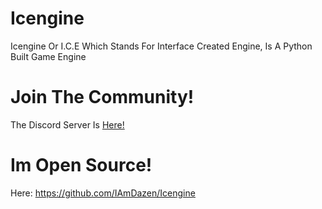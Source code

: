 # Icengine
Icengine Or I.C.E Which Stands For Interface Created Engine, Is A Python Built Game Engine
# Join The Community!
The Discord Server Is [Here!](https://discord.com/invite/MYpWwDQrXR)
# Im Open Source!
Here: https://github.com/IAmDazen/Icengine
